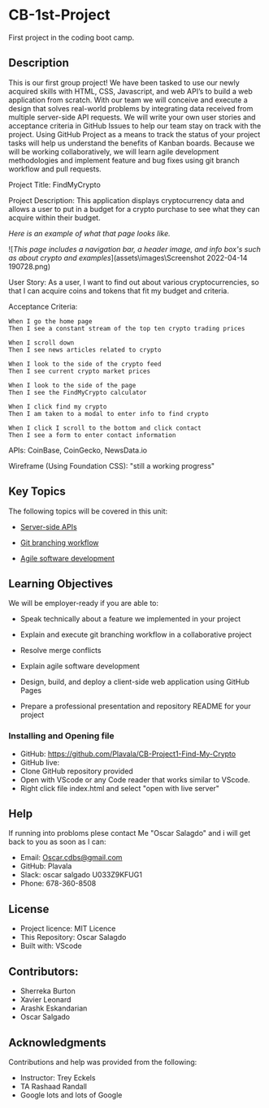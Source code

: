 # CB-1st-Project
First project in the coding boot camp.
## Description
This is our first group project! We have been tasked to use our newly acquired skills with HTML, CSS, Javascript, and web API’s to build a web application from scratch. With our team we will conceive and execute a design that solves real-world problems by integrating data received from multiple server-side API requests. We will write your own user stories and acceptance criteria in GitHub Issues to help our team stay on track with the project. Using GitHub Project as a means to track the status of your project tasks will help us understand the benefits of Kanban boards.
Because we will be working collaboratively, we will learn agile development methodologies and implement feature and bug fixes using git branch workflow and pull requests.

Project Title: FindMyCrypto

Project Description: This application displays cryptocurrency data and allows a user to put in a budget for a crypto purchase to see what they can acquire within their budget.

*Here is an example of what that page looks like.*

![*This page includes a navigation bar, a header image, and info box's such as about crypto and examples*](assets\images\Screenshot 2022-04-14 190728.png)


User Story: As a user, I want to find out about various cryptocurrencies, so that I can acquire coins and tokens that fit my budget and criteria. 

Acceptance Criteria:
```
When I go the home page 
Then I see a constant stream of the top ten crypto trading prices

When I scroll down 
Then I see news articles related to crypto

When I look to the side of the crypto feed
Then I see current crypto market prices

When I look to the side of the page
Then I see the FindMyCrypto calculator 

When I click find my crypto
Then I am taken to a modal to enter info to find crypto

When I click I scroll to the bottom and click contact
Then I see a form to enter contact information
```

APIs: CoinBase, CoinGecko, NewsData.io

Wireframe (Using Foundation CSS): "still a working progress" 

## Key Topics
 
The following topics will be covered in this unit:
 
* [Server-side APIs](https://en.wikipedia.org/wiki/Web_API)
 
* [Git branching workflow](https://git-scm.com/book/en/v2/Git-Branching-Branching-Workflows)
 
* [Agile software development](https://en.wikipedia.org/wiki/Agile_software_development)
 
## Learning Objectives
 
We will be employer-ready if you are able to:
 
* Speak technically about a feature we implemented in your project
 
* Explain and execute git branching workflow in a collaborative project
 
* Resolve merge conflicts
 
* Explain agile software development
 
* Design, build, and deploy a client-side web application using GitHub Pages
 
* Prepare a professional presentation and repository README for your project


### Installing and Opening file

- GitHub: https://github.com/Plavala/CB-Project1-Find-My-Crypto
- GitHub live:  
- Clone GitHub repository provided
- Open with VScode or any Code reader that works similar to VScode.
- Right click file index.html and select "open with live server"

## Help
If running into probloms plese contact Me "Oscar Salagdo" and i will get back to you as soon as I can:
- Email: Oscar.cdbs@gmail.com
- GitHub: Plavala
- Slack: oscar salgado U033Z9KFUG1
- Phone: 678-360-8508

## License
- Project licence: MIT Licence
- This Repository: Oscar Salagdo
- Built with: VScode

## Contributors: 
- Sherreka Burton
- Xavier Leonard
- Arashk Eskandarian
- Oscar Salgado

## Acknowledgments
Contributions and help was provided from the following:
- Instructor: Trey Eckels
- TA Rashaad Randall
- Google lots and lots of Google

